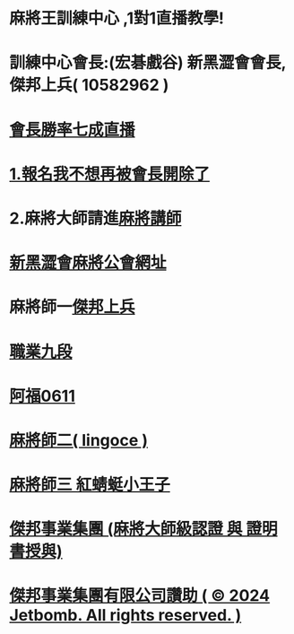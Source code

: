 
# 麻將王訓練中心 ,1對1直播教學!



# 訓練中心會長:(宏碁戲谷) 新黑澀會會長, 傑邦上兵( 10582962 )
# <a href="https://www.youtube.com/channel/UC-PHMjrhrDjeInhwoXv4pxA/live">會長勝率七成直播
# 1.報名<a href="mailto:jetbomb2012@gmail.com">我不想再被會長開除了</a>
# 2.麻將大師請進<a href="mailto:bensonjack@yahoo.com">麻將講師</a>
# <a href="https://www.mj-king.top/">新黑澀會麻將公會網址</a><br>
# 麻將師一<a href="https://www.youtube.com/channel/UC-PHMjrhrDjeInhwoXv4pxA/live">傑邦上兵
# 職業九段
# 阿福0611
# 麻將師二<a href="https://www.youtube.com/channel/UC-PHMjrhrDjeInhwoXv4pxA/live">( lingoce )
# 麻將師三 紅蜻蜓小王子


# 傑邦事業集團 (麻將大師級認證 與 證明書授與)
# 傑邦事業集團有限公司讚助 ( © 2024 Jetbomb. All rights reserved. )
